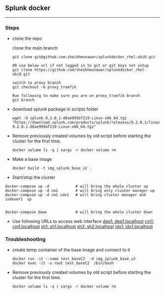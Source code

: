 ## Splunk docker
-----

### Steps
* clone the repo
  
    clone the main branch
    ```
    git clone git@github.com:sheikhmunawar/splunkdocker_rhel-ubi8.git

    OR use below url if not logged in to git or git keys not setup
    git clone https://github.com/sheikhmunawar/splunkdocker_rhel-ubi8.git

    switch to proxy branch
    git checkout -b proxy_traefik

    Run following to make sure you are on proxy_traefik branch
    git branch
    ```
* download splunk package in scripts folder
    ```
    wget -O splunk-9.2.0.1-d8ae995bf219-Linux-x86_64.tgz "https://download.splunk.com/products/splunk/releases/9.2.0.1/linux/splunk-9.2.0.1-d8ae995bf219-Linux-x86_64.tgz"
    ```

* Remove previously created volumes by old script before starting the cluster for the first time.
    ```
    docker volume ls -q | xargs -r docker volume rm
    ```
*  Make a base image

    ```
    docker build -t img_splunk_base_v2 .
    ```



* Start/stop the cluster
```
docker-compose up -d            # will bring the whole cluster up
docker-compose up -d cm1        # will bring only cluster manager up
docker-compose up -d cm1 idx1   # will bring cluster manager and indexer1  up


docker-compose down             # will bring the whole cluster down
```
* Use following URLs to access web interface
[dep1: dep1.localhost](dep1.localhost)
[cm1: cm1.localhost](cm1.localhost)
[sh1: sh1.localhost](sh1.localhost)
[sh2: sh2.localhost](sh2.localhost)
[idx1: idx1.localhost](idx1.localhost)


### Troubleshooting
* create temp container of the base image and connect to it
    ```
    docker run -it --name test_baseC2  -d img_splunk_base_v2
    docker exec -it -u root test_baseC2  /bin/bash
    ```
* Remove previously created volumes by old script before starting the cluster for the first time.
    ```
    docker volume ls -q | xargs -r docker volume rm
    ```